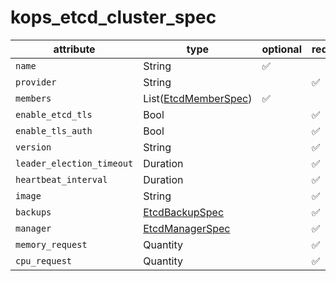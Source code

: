 # kops_etcd_cluster_spec

| attribute | type | optional | required | computed |
| --- | --- | --- | --- | --- |
| `name` | String | :white_check_mark: |  |  |
| `provider` | String |  | :white_check_mark: |  |
| `members` | List([EtcdMemberSpec](./EtcdMemberSpec.generated.md)) | :white_check_mark: |  |  |
| `enable_etcd_tls` | Bool |  | :white_check_mark: |  |
| `enable_tls_auth` | Bool |  | :white_check_mark: |  |
| `version` | String |  | :white_check_mark: |  |
| `leader_election_timeout` | Duration |  | :white_check_mark: |  |
| `heartbeat_interval` | Duration |  | :white_check_mark: |  |
| `image` | String |  | :white_check_mark: |  |
| `backups` | [EtcdBackupSpec](./EtcdBackupSpec.generated.md) |  | :white_check_mark: |  |
| `manager` | [EtcdManagerSpec](./EtcdManagerSpec.generated.md) |  | :white_check_mark: |  |
| `memory_request` | Quantity |  | :white_check_mark: |  |
| `cpu_request` | Quantity |  | :white_check_mark: |  |
